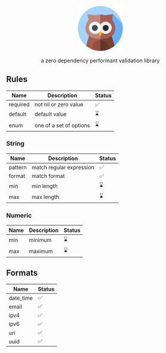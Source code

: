 <p align="center">
	<img src="./assets/icon.png" width="120px">
</p>
 
<p align="center">
	a zero dependency performant validation library
</p>

## Rules

| Name			| Description											| Status |
|---------------|-------------------------------------------------------|--------|
| required		| not nil or zero value									| ✅		|
| default		| default value											| ⌛		|
| enum			| one of a set of options								| ⌛		|

### String

| Name			| Description											| Status |
|---------------|-------------------------------------------------------|--------|
| pattern		| match regular expression								| ✅		|
| format		| match format											| ✅		|
| min			| min length											| ⌛		|
| max			| max length											| ⌛		|

### Numeric

| Name			| Description											| Status |
|---------------|-------------------------------------------------------|--------|
| min			| minimum												| ⌛		|
| max			| maximum												| ⌛		|

## Formats

| Name			| Status |
|---------------|--------|
| date_time		| ✅		|
| email			| ✅		|
| ipv4			| ✅		|
| ipv6			| ✅		|
| uri			| ✅		|
| uuid			| ✅		|
